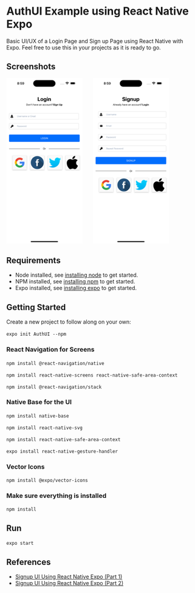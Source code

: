 # AuthUI Example using React Native Expo

Basic UI/UX of a Login Page and Sign up Page using React Native with Expo. Feel free to use this
in your projects as it is ready to go.

## Screenshots

<img src="login-page-screenshot.png" width="200"/>&nbsp; &nbsp; &nbsp; &nbsp;<img src="signup-page-screenshot.png" width="200"/>

## Requirements

- Node installed, see [installing node]() to get started.
- NPM installed, see [installing npm]() to get started.
- Expo installed, see [installing expo]() to get started.

## Getting Started

Create a new project to follow along on your own:

`expo init AuthUI --npm`

### React Navigation for Screens

`npm install @react-navigation/native`

`npm install react-native-screens react-native-safe-area-context`

`npm install @react-navigation/stack`

### Native Base for the UI

`npm install native-base`

`npm install react-native-svg`

`npm install react-native-safe-area-context`

`expo install react-native-gesture-handler`

### Vector Icons

`npm install @expo/vector-icons`

### Make sure everything is installed

`npm install`

## Run

`expo start`

## References

- [Signup UI Using React Native Expo (Part 1)](https://www.youtube.com/watch?v=zP5F9ITdMqg)
- [Signup UI Using React Native Expo (Part 2)](https://www.youtube.com/watch?v=JqYv4F-WujI)
